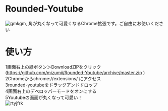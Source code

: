 # Rounded-Youtube
![gmkgm,](https://user-images.githubusercontent.com/63092534/82720860-6cd2e280-9cf2-11ea-8d3d-cf6c4118ce43.png)
角が丸くなって可愛くなるChrome拡張です。ご自由にお使いください
# 使い方
1画面右上の緑ボタン＞DownloadZIPをクリック(https://github.com/mizumii/Rounded-Youtube/archive/master.zip )
2Chromeからchrome://extensions/ にアクセス  
3rounded-youtubeをドラッグアンドドロップ  
4画面右上のデベロッパーモードをオンにする  
5Youtubeの画面が丸くなって可愛い！  
![rtyjfrk](https://user-images.githubusercontent.com/63092534/82720888-b3c0d800-9cf2-11ea-9284-8580382bf021.png)
